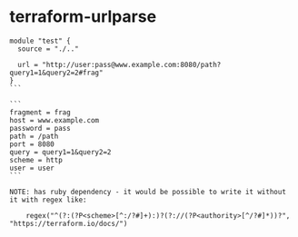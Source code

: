 # terraform-urlparse

````
module "test" {
  source = "./.."

  url = "http://user:pass@www.example.com:8080/path?query1=1&query2=2#frag"
}
```

```
fragment = frag
host = www.example.com
password = pass
path = /path
port = 8080
query = query1=1&query2=2
scheme = http
user = user
```

NOTE: has ruby dependency - it would be possible to write it without it with regex like:

    regex("^(?:(?P<scheme>[^:/?#]+):)?(?://(?P<authority>[^/?#]*))?", "https://terraform.io/docs/")
